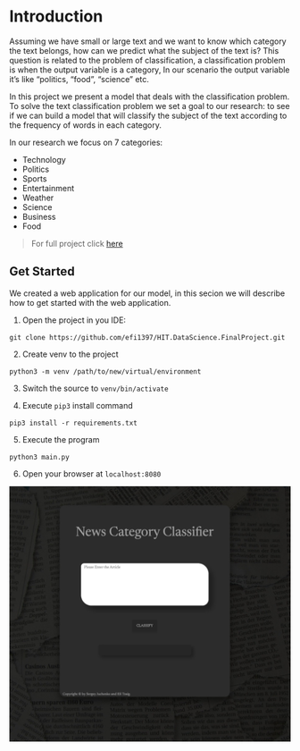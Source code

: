 # Introduction

Assuming we have small or large text and we want to know which category the text belongs, how can we predict what the subject of the text is?
This question is related to the problem of classification, a classification problem is when the output variable is a category, In our scenario the output variable it’s like “politics, “food”, “science” etc.

In this project we present a model that deals with the classification problem. To solve the text classification problem we set a goal to our research: to see if we can build a model that will classify the subject of the text according to the frequency of words in each category.

In our research we focus on 7 categories:

* Technology
* Politics
* Sports
* Entertainment
* Weather
* Science
* Business
* Food

> For full project click [here](https://efi1397.github.io/HIT.DataScience.FinalProject/)

## Get Started

We created a web application for our model, in this secion we will describe how to get started with the web application.

1.  Open the project in you IDE:  
```
git clone https://github.com/efi1397/HIT.DataScience.FinalProject.git
```

2.  Create venv to the project  
```
python3 -m venv /path/to/new/virtual/environment
```

3. Switch the source to `venv/bin/activate`


4. Execute `pip3` install command  

```
pip3 install -r requirements.txt
```

5. Execute the program  

```
python3 main.py
```

6. Open your browser at `localhost:8080`  

![webapp](./docs/webapp.jfif)
